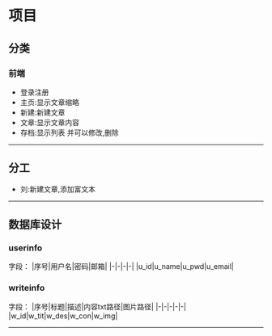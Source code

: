 ﻿# 项目

## 分类

### 前端
* 登录注册
* 主页:显示文章缩略
* 新建:新建文章
* 文章:显示文章内容
* 存档:显示列表 并可以修改,删除

***

## 分工

* 刘:新建文章,添加富文本

***

## 数据库设计

### userinfo

字段：
|序号|用户名|密码|邮箱|
|-|-|-|-|
|u_id|u_name|u_pwd|u_email|

### writeinfo

字段：
|序号|标题|描述|内容txt路径|图片路径|
|-|-|-|-|-|
|w_id|w_tit|w_des|w_con|w_img|

***

## 
